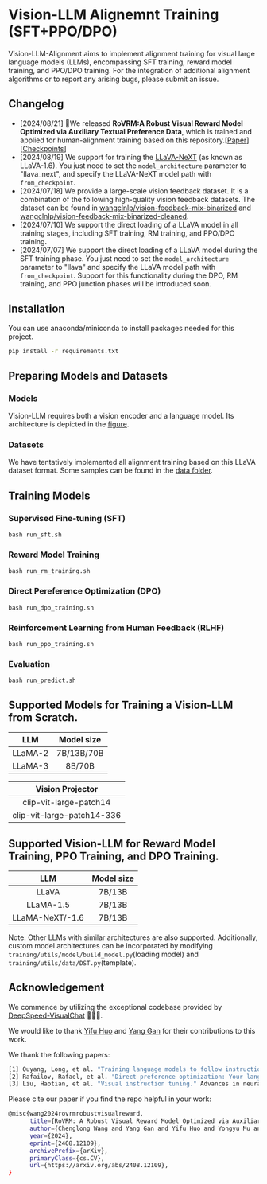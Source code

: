 # Vision-LLM Alignemnt Training (SFT+PPO/DPO)
Vision-LLM-Alignment aims to implement alignment training for visual large language models (LLMs), encompassing SFT training, reward model training, and PPO/DPO training. 
For the integration of additional alignment algorithms or to report any arising bugs, please submit an issue.


## Changelog
- [2024/08/21] 💪We released __RoVRM:A Robust Visual Reward Model Optimized via Auxiliary Textual Preference Data__, which is trained and applied for human-alignment training based on this repository.[[Paper](https://arxiv.org/abs/2408.12109)][[Checkpoints](https://huggingface.co/wangclnlp/robust_visual_reward_model)]
- [2024/08/19] We support for training the [LLaVA-NeXT](https://huggingface.co/collections/llava-hf/llava-next-65f75c4afac77fd37dbbe6cf) (as known as LLaVA-1.6). You just need to set the `model_architecture` parameter to "llava_next", and specify the LLaVA-NeXT model path with `from_checkpoint`.
- [2024/07/18] We provide a large-scale vision feedback dataset. It is a combination of the following high-quality vision feedback datasets. The dataset can be found in [wangclnlp/vision-feedback-mix-binarized](https://huggingface.co/datasets/wangclnlp/vision-feedback-mix-binarized) and [wangclnlp/vision-feedback-mix-binarized-cleaned](https://huggingface.co/datasets/wangclnlp/vision-feedback-mix-binarized-cleaned).
- [2024/07/10] We support the direct loading of a LLaVA model in all training stages, including SFT training, RM training, and PPO/DPO training.
- [2024/07/07] We support the direct loading of a LLaVA model during the SFT training phase. You just need to set the `model_architecture` parameter to "llava" and specify the LLaVA model path with `from_checkpoint`. Support for this functionality during the DPO, RM training, and PPO junction phases will be introduced soon.

## Installation
You can use anaconda/miniconda to install packages needed for this project.
```bash
pip install -r requirements.txt
```

## Preparing Models and Datasets
### Models
Vision-LLM requires both a vision encoder and a language model.
Its architecture is depicted in the [figure](https://github.com/microsoft/DeepSpeedExamples/blob/master/applications/DeepSpeed-VisualChat/assets/model.png).

### Datasets
We have tentatively implemented all alignment training based on this LLaVA dataset format. 
Some samples can be found in the [data folder](https://github.com/wangclnlp/Vision-LLM-Alignment/tree/master/data).

## Training Models
### Supervised Fine-tuning (SFT)
```Shell
bash run_sft.sh 
```

### Reward Model Training
```Shell
bash run_rm_training.sh
```
### Direct Pereference Optimization (DPO)
```Shell
bash run_dpo_training.sh
```
### Reinforcement Learning from Human Feedback (RLHF)
```Shell
bash run_ppo_training.sh
```
### Evaluation
```Shell
bash run_predict.sh 
```

## Supported Models for Training a Vision-LLM from Scratch.
| LLM | Model size |
|:---:|:---:|
| LLaMA-2 | 7B/13B/70B |
| LLaMA-3 | 8B/70B |

| Vision Projector |
|:---:|
| clip-vit-large-patch14 |
| clip-vit-large-patch14-336 |

## Supported Vision-LLM for Reward Model Training, PPO Training, and DPO Training.
| LLM | Model size |
|:---:|:---:|
| LLaVA | 7B/13B |
| LLaMA-1.5 | 7B/13B |
| LLaMA-NeXT/-1.6 | 7B/13B |

Note: Other LLMs with similar architectures are also supported.
Additionally, custom model architectures can be incorporated by modifying `training/utils/model/build_model.py`(loading model) and `training/utils/data/DST.py`(template).

## Acknowledgement
We commence by utilizing the exceptional codebase provided by [DeepSpeed-VisualChat](https://github.com/microsoft/DeepSpeedExamples/tree/master/applications/DeepSpeed-VisualChat) 🌹🌹🌹.

We would like to thank [Yifu Huo](https://github.com/if-noc) and [Yang Gan](https://github.com/Zhuzhu847) for their contributions to this work.

We thank the following papers:
```bash
[1] Ouyang, Long, et al. "Training language models to follow instructions with human feedback." Advances in neural information processing systems 35 (2022): 27730-27744.
[2] Rafailov, Rafael, et al. "Direct preference optimization: Your language model is secretly a reward model." Advances in Neural Information Processing Systems 36 (2024).
[3] Liu, Haotian, et al. "Visual instruction tuning." Advances in neural information processing systems 36 (2024).
```

Please cite our paper if you find the repo helpful in your work:
```bash
@misc{wang2024rovrmrobustvisualreward,
      title={RoVRM: A Robust Visual Reward Model Optimized via Auxiliary Textual Preference Data}, 
      author={Chenglong Wang and Yang Gan and Yifu Huo and Yongyu Mu and Murun Yang and Qiaozhi He and Tong Xiao and Chunliang Zhang and Tongran Liu and Quan Du and Di Yang and Jingbo Zhu},
      year={2024},
      eprint={2408.12109},
      archivePrefix={arXiv},
      primaryClass={cs.CV},
      url={https://arxiv.org/abs/2408.12109}, 
}
```


